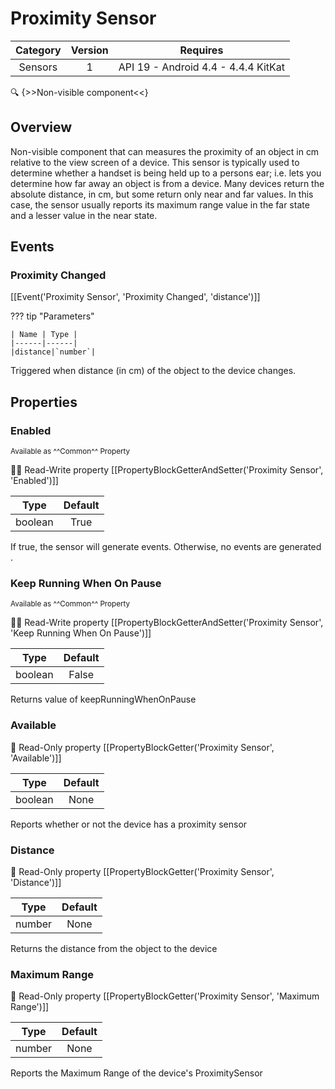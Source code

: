 # Proximity Sensor

| Category | Version | Requires |
|:--------:|:-------:|:--------:|
|Sensors|1|API 19 - Android 4.4 - 4.4.4 KitKat|

:mag: {>>Non-visible component<<}

## Overview

Non-visible component that can measures the proximity of an object in cm relative to the view screen of a device. This sensor is typically used to determine whether a handset is being held up to a persons ear; i.e. lets you determine how far away an object is from a device. Many devices return the absolute distance, in cm, but some return only near and far values. In this case, the sensor usually reports its maximum range value in the far state and a lesser value in the near state.

## Events

### Proximity Changed

[[Event('Proximity Sensor', 'Proximity Changed', 'distance')]]

??? tip "Parameters"

    | Name | Type |
    |------|------|
    |distance|`number`|


Triggered when distance (in cm) of the object to the device changes.

## Properties

### Enabled

<small>Available as ^^Common^^ Property</small>

:eyes::pencil: Read-Write property
[[PropertyBlockGetterAndSetter('Proximity Sensor', 'Enabled')]]

| Type | Default |
|:----:|:-------:|
|boolean|True|

If true, the sensor will generate events.  Otherwise, no events
 are generated .

### Keep Running When On Pause

<small>Available as ^^Common^^ Property</small>

:eyes::pencil: Read-Write property
[[PropertyBlockGetterAndSetter('Proximity Sensor', 'Keep Running When On Pause')]]

| Type | Default |
|:----:|:-------:|
|boolean|False|

Returns value of keepRunningWhenOnPause

### Available

:eyes: Read-Only property
[[PropertyBlockGetter('Proximity Sensor', 'Available')]]

| Type | Default |
|:----:|:-------:|
|boolean|None|

Reports whether or not the device has a proximity sensor

### Distance

:eyes: Read-Only property
[[PropertyBlockGetter('Proximity Sensor', 'Distance')]]

| Type | Default |
|:----:|:-------:|
|number|None|

Returns the distance from the object to the device

### Maximum Range

:eyes: Read-Only property
[[PropertyBlockGetter('Proximity Sensor', 'Maximum Range')]]

| Type | Default |
|:----:|:-------:|
|number|None|

Reports the Maximum Range of the device's ProximitySensor